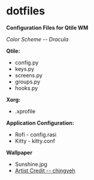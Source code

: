 # dotfiles

<b>Configuration Files for Qtile WM</b>

<em>Color Scheme -- Dracula</em> 

<b>Qtile:</b>
<ul>
  <li>config.py</li>
  <li>keys.py</li>
  <li>screens.py</li>
  <li>groups.py</li>
  <li>hooks.py</li>
</ul>
<b>Xorg:</b>
<ul>
  <li>.xprofile</li>
 </ul>
<b>Application Configuration:</b>
<ul>
  <li>Rofi - config.rasi</li>
  <li>Kitty - kitty.conf</li>
</ul>
<b>Wallpaper</b>
<ul>
  <li>Sunshine.jpg</li>
  <li><a href="https://www.redbubble.com/people/chingyeh/works/31034726-false-god">Artist Credit -- chingyeh</a></li>
